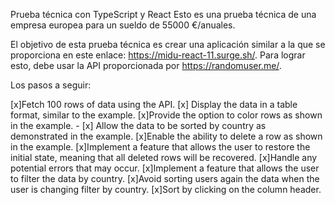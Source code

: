 Prueba técnica con TypeScript y React
Esto es una prueba técnica de una empresa europea para un sueldo de 55000 €/anuales.

El objetivo de esta prueba técnica es crear una aplicación similar a la que se proporciona en este enlace: https://midu-react-11.surge.sh/. Para lograr esto, debe usar la API proporcionada por https://randomuser.me/.

Los pasos a seguir:

[x]Fetch 100 rows of data using the API.
[x] Display the data in a table format, similar to the example.
[x]Provide the option to color rows as shown in the example. - [x] Allow the data to be sorted by country as demonstrated in the example.
[x]Enable the ability to delete a row as shown in the example.
[x]Implement a feature that allows the user to restore the initial state, meaning that all deleted rows will be recovered.
[x]Handle any potential errors that may occur.
[x]Implement a feature that allows the user to filter the data by country.
[x]Avoid sorting users again the data when the user is changing filter by country.
[x]Sort by clicking on the column header.